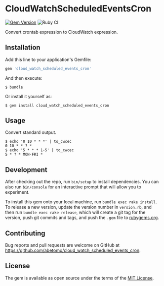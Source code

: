 # CloudWatchScheduledEventsCron

[![Gem Version](https://badge.fury.io/rb/cloud_watch_scheduled_events_cron.svg)](https://badge.fury.io/rb/cloud_watch_scheduled_events_cron)
![Ruby CI](https://github.com/abetomo/cloud_watch_scheduled_events_cron/workflows/Ruby%20CI/badge.svg)

Convert crontab expression to CloudWatch expression.

## Installation

Add this line to your application's Gemfile:

```ruby
gem 'cloud_watch_scheduled_events_cron'
```

And then execute:

```
$ bundle
```

Or install it yourself as:

```
$ gem install cloud_watch_scheduled_events_cron
```

## Usage

Convert standard output.

```
$ echo '0 10 * * *' | to_cwcec
0 10 * * ? *
$ echo '5 * * * 1-5' | to_cwcec
5 * ? * MON-FRI *
```

## Development

After checking out the repo, run `bin/setup` to install dependencies. You can also run `bin/console` for an interactive prompt that will allow you to experiment.

To install this gem onto your local machine, run `bundle exec rake install`. To release a new version, update the version number in `version.rb`, and then run `bundle exec rake release`, which will create a git tag for the version, push git commits and tags, and push the `.gem` file to [rubygems.org](https://rubygems.org).

## Contributing

Bug reports and pull requests are welcome on GitHub at https://github.com/abetomo/cloud_watch_scheduled_events_cron.

## License

The gem is available as open source under the terms of the [MIT License](https://opensource.org/licenses/MIT).

